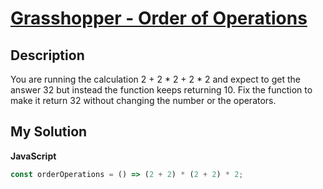 # [Grasshopper - Order of Operations](https://www.codewars.com/kata/560ecf0cb040de130e00007d)

## Description

You are running the calculation 2 + 2 \* 2 + 2 \* 2 and expect to get the answer 32 but instead the function keeps returning 10. Fix the function to make it return 32 without changing the number or the operators.

## My Solution

**JavaScript**

```js
const orderOperations = () => (2 + 2) * (2 + 2) * 2;
```
